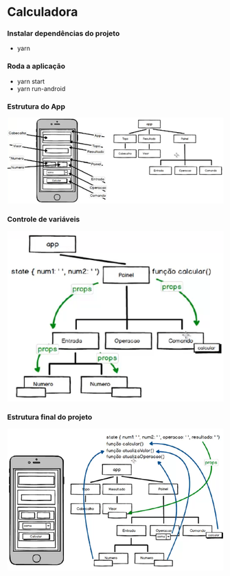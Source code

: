 

# Calculadora

### Instalar dependências do projeto
- yarn

### Roda a aplicação
- yarn start
- yarn run-android

### Estrutura do App

![Estrutura](./assets/imgs/estrutura.png)

### Controle de variáveis

![Arvore do Componentes](./assets/imgs/arvore_dos_componentes.png)

### Estrutura final do projeto

![Arvore do Componentes](./assets/imgs/Estrutura_final.png)